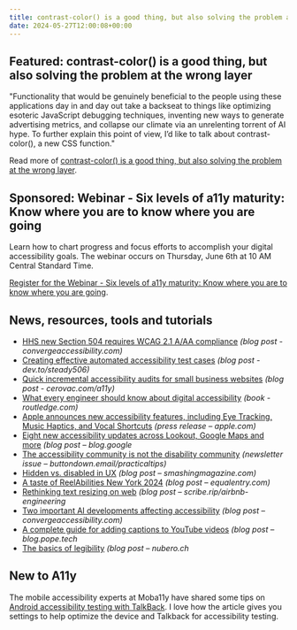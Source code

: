```yaml
---
title: contrast-color() is a good thing, but also solving the problem at the wrong layer
date: 2024-05-27T12:00:08+00:00
---
```


## Featured: contrast-color() is a good thing, but also solving the problem at the wrong layer

"Functionality that would be genuinely beneficial to the people using these applications day in and day out take a backseat to things like optimizing esoteric JavaScript debugging techniques, inventing new ways to generate advertising metrics, and collapse our climate via an unrelenting torrent of AI hype. To further explain this point of view, I’d like to talk about contrast-color(), a new CSS function."

Read more of [contrast-color() is a good thing, but also solving the problem at the wrong layer](https://ericwbailey.website/published/contrast-color-is-a-good-thing-but-also-solving-the-problem-at-the-wrong-layer/).

## Sponsored: Webinar - Six levels of a11y maturity: Know where you are to know where you are going

Learn how to chart progress and focus efforts to accomplish your digital accessibility goals. The webinar occurs on Thursday, June 6th at 10 AM Central Standard Time.

[Register for the Webinar - Six levels of a11y maturity: Know where you are to know where you are going](https://us02web.zoom.us/webinar/register/9017150921849/WN_608czdNeTiSgXJKVElnC7A#/registration).

## News, resources, tools and tutorials

- [HHS new Section 504 requires WCAG 2.1 A/AA compliance](https://convergeaccessibility.com/2024/05/09/hhs_wcag_504/) *(blog post - convergeaccessibility.com)*
- [Creating effective automated accessibility test cases](https://dev.to/steady5063/creating-effective-automated-accessibility-test-cases-21ho) *(blog post - dev.to/steady506)*
- [Quick incremental accessibility audits for small business websites](https://cerovac.com/a11y/2024/05/quick-incremental-accessibility-audits-for-small-business-websites/) *(blog post - cerovac.com/a11y)*
- [What every engineer should know about digital accessibility](https://www.routledge.com/What-Every-Engineer-Should-Know-About-Digital-Accessibility/Horton-Sloan/p/book/9781032263861) *(book - routledge.com)*
- [Apple announces new accessibility features, including Eye Tracking, Music Haptics, and Vocal Shortcuts](https://www.apple.com/newsroom/2024/05/apple-announces-new-accessibility-features-including-eye-tracking/) *(press release – apple.com)*
- [Eight new accessibility updates across Lookout, Google Maps and more](https://blog.google/outreach-initiatives/accessibility/ai-accessibility-update-gaad-2024/) *(blog post – blog.google*
- [The accessibility community is not the disability community](https://buttondown.email/practicaltips/archive/the-accessibility-community-is-not-the-disability/) *(newsletter issue – buttondown.email/practicaltips)*
- [Hidden vs. disabled in UX](https://www.smashingmagazine.com/2024/05/hidden-vs-disabled-ux/) *(blog post – smashingmagazine.com)*
- [A taste of ReelAbilities New York 2024](https://equalentry.com/reelabilities-new-york-2024/) *(blog post – equalentry.com)*
- [Rethinking text resizing on web](https://scribe.rip/airbnb-engineering/rethinking-text-resizing-on-web-1047b12d2881) *(blog post – scribe.rip/airbnb-engineering*
- [Two important AI developments affecting accessibility](https://convergeaccessibility.com/2024/05/23/two_important_ai_developments_affecting_accessibility/) *(blog post – convergeaccessibility.com)*
- [A complete guide for adding captions to YouTube videos](https://blog.pope.tech/2024/05/24/a-complete-guide-for-adding-captions-to-youtube-videos/) *(blog post – blog.pope.tech*
- [The basics of legibility](https://www.nubero.ch/blog/011/) *(blog post – nubero.ch*

## New to A11y

The mobile accessibility experts at Moba11y have shared some tips on [Android accessibility testing with TalkBack](https://moba11y.com/blog/testing-with-talkback/). I love how the article gives you settings to help optimize the device and Talkback for accessibility testing.
